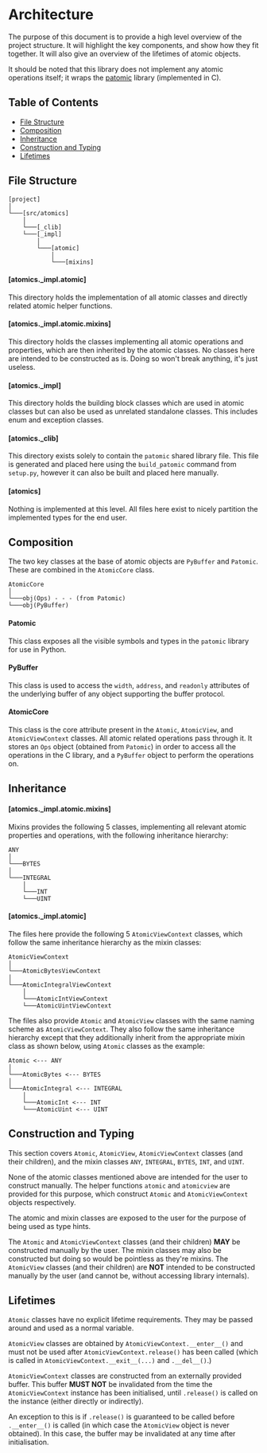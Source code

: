 # Architecture

The purpose of this document is to provide a high level overview of the project
structure. It will highlight the key components, and show how they fit together.
It will also give an overview of the lifetimes of atomic objects.

It should be noted that this library does not implement any atomic 
operations itself; it wraps the [patomic](https://github.com/doodspav/patomic) 
library (implemented in C).

## Table of Contents
<!--ts-->
* [File Structure](#file-structure)
* [Composition](#composition)
* [Inheritance](#inheritance)
* [Construction and Typing](#construction-and-typing)
* [Lifetimes](#lifetimes)
<!--te-->

## File Structure
```
[project]
│
└───[src/atomics]
    │
    └───[_clib]
    └───[_impl]
        │
        └───[atomic]
            │
            └───[mixins]
```
#### [atomics._impl.atomic]
This directory holds the implementation of all atomic classes and directly
related atomic helper functions.

#### [atomics._impl.atomic.mixins]
This directory holds the classes implementing all atomic operations and 
properties, which are then inherited by the atomic classes. No classes here 
are intended to be constructed as is. Doing so won't break anything, it's just
useless.

#### [atomics._impl]
This directory holds the building block classes which are used in atomic 
classes but can also be used as unrelated standalone classes. This includes
enum and exception classes.

#### [atomics._clib]
This directory exists solely to contain the `patomic` shared library file. This
file is generated and placed here using the `build_patomic` command from 
`setup.py`, however it can also be built and placed here manually.

#### [atomics]
Nothing is implemented at this level. All files here exist to nicely partition
the implemented types for the end user.

## Composition

The two key classes at the base of atomic objects are `PyBuffer` and 
`Patomic`. These are combined in the `AtomicCore` class.

```
AtomicCore
│
└───obj(Ops) - - - (from Patomic)
└───obj(PyBuffer)
```

#### Patomic
This class exposes all the visible symbols and types in the `patomic` library 
for use in Python.

#### PyBuffer
This class is used to access the `width`, `address`, and `readonly` attributes
of the underlying buffer of any object supporting the buffer protocol.

#### AtomicCore
This class is the core attribute present in the `Atomic`, `AtomicView`, and
`AtomicViewContext` classes. All atomic related operations pass through it.
It stores an `Ops` object (obtained from `Patomic`) in order to access all the 
operations in the C library, and a `PyBuffer` object to perform the operations
on.

## Inheritance

#### [atomics._impl.atomic.mixins]
Mixins provides the following 5 classes, implementing all relevant atomic 
properties and operations, with the following inheritance hierarchy:

```
ANY
│
└───BYTES
│
└───INTEGRAL
    │
    └───INT
    └───UINT
```

#### [atomics._impl.atomic]

The files here provide the following 5 `AtomicViewContext` classes, which follow
the same inheritance hierarchy as the mixin classes:
```
AtomicViewContext
│
└───AtomicBytesViewContext
│
└───AtomicIntegralViewContext
    │
    └───AtomicIntViewContext
    └───AtomicUintViewContext
```

The files also provide `Atomic` and `AtomicView` classes with the same naming 
scheme as `AtomicViewContext`. They also follow the same inheritance 
hierarchy except that they additionally inherit from the appropriate mixin 
class as shown below, using `Atomic` classes as the example:
```
Atomic <--- ANY
│
└───AtomicBytes <--- BYTES
│
└───AtomicIntegral <--- INTEGRAL
    │
    └───AtomicInt <--- INT
    └───AtomicUint <--- UINT
```

## Construction and Typing

This section covers `Atomic`, `AtomicView`, `AtomicViewContext` classes (and 
their children), and the mixin classes `ANY`, `INTEGRAL`, `BYTES`, `INT`, and 
`UINT`.

None of the atomic classes mentioned above are intended for the user to 
construct manually. The helper functions `atomic` and `atomicview` are provided
for this purpose, which construct `Atomic` and `AtomicViewContext` objects
respectively.

The atomic and mixin classes are exposed to the user for the purpose of being
used as type hints.

The `Atomic` and `AtomicViewContext` classes (and their children) **MAY** be
constructed manually by the user. The mixin classes may also be constructed 
but doing so would be pointless as they're mixins. The `AtomicView` classes 
(and their children) are **NOT** intended to be constructed manually by the
user (and cannot be, without accessing library internals).

## Lifetimes

`Atomic` classes have no explicit lifetime requirements. They may be passed 
around and used as a normal variable.

`AtomicView` classes are obtained by `AtomicViewContext.__enter__()` and must
not be used after `AtomicViewContext.release()` has been called (which is 
called in `AtomicViewContext.__exit__(...)` and `.__del__()`.)

`AtomicViewContext` classes are constructed from an externally provided buffer.
This buffer **MUST NOT** be invalidated from the time the `AtomicViewContext` 
instance has been initialised, until `.release()` is called on the instance 
(either directly or indirectly).

An exception to this is if `.release()` is guaranteed to be called before
`.__enter__()` is called (in which case the `AtomicView` object is never 
obtained). In this case, the buffer may be invalidated at any time after
initialisation.
